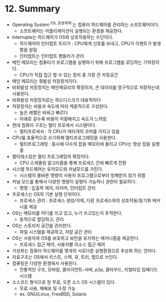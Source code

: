# 12. Summary

- Operating System <sup>OS, 운영체제</sup> 는 컴퓨터 하드웨어를 관리하는 소프트웨어이다.
    - 소프트웨어는 어플리케이션이 실행되는 환경을 제공한다.
- Interrupts는 하드웨어가 OS와 상호작용하는 수단이다.
    - 하드웨어의 인터럽트 트리거 : CPU에게 신호를 보내고, CPU가 이벤트가 발생함을 알림
    - 인터럽트는 인터럽트 핸들러가 관리
- 메인 메모리는 컴퓨터가 프로그램을 실행하기 위해 프로그램을 로딩하는 기억장이다.
    - CPU가 직접 접근 할 수 있는 장치 중 가장 큰 저장공간
- 메인 메모리는 휘발성 저장장치이다.
- 비휘발성 저장장치는 메인메모리의 확장이자, 큰 데이터를 영구적으로 저장하는데 사용된다.
- 비휘발성 저장장치로는 하드디스크가 대표적이다
- 저장장치는 비용과 속도에 따라 계층적으로 구성된다.
    - 높은 레벨은 비싸고 빠르다
    - 아래로 갈수록 비용이 저렴해지고 속도가 느려짐
- 현대 컴퓨터 구조는 멀티 프로세서 시스템이다.
    - 멀티프로세서 : 각 CPU가 여러개의 코어를 가지고 있음
- CPU를 효율적으로 쓰기위해 멀티프로그래밍을 사용한다.
    - 멀티프로그래밍 : 동시에 다수의 잡을 메모리에 올리고 CPU는 항상 잡을 실행 중
- 멀티태스킹은 멀티 프로그래밍의 확장이다.
    - CPU 스케줄링 알고리즘을 통해 프로세스 간에 빠르게 전환
- 시스템 하드웨어는 유저모드와 커널모드를 가진다.
    - 시스템의 올바른 명령이 사용자 프로그램으로부터 방해받지 않기 위함
- 커널 모드를 통해서 다양한 명령이 실행이 가능하나 권한이 필요하다.
    - 명령  : 입출력 제어, 타이머, 인터럽트 관리
- 프로세스는 OS의 기본 실행 단위이다.
    - 프로세스 관리 : 프로세스 생성/삭제, 다른 프로세스와의 상호작용/동기화 메커니즘 제공
- OS는 메모리를 어디를 쓰고 있고, 누가 쓰고있는지 추적한다.
    - 동적으로 할당하고, 관리
- OS는 스토리지 공간을 관리한다.
    - 파일 시스템을 제공하고, 저장 공간 관리
- OS는 사용자와 OS를 보호하고 보안을 유지하는 메커니즘을 제공한다.
    - 프로세스 접근 제어, 사용자별 리소스 접근 제어
- 가상화는 컴퓨터 하드웨어를 몇개의 서로다른 실행환경으로 추상화 하는 것이다.
- 자료구조는 OS에서 리스트, 스택, 큐, 트리, 맵으로 쓰인다.
- 컴퓨팅은 다양한 환경에서 사용된다.
    - 전통적인 구조, 모바일, 클라이언트-서버, p2p, 클라우드, 리얼타임 임베디드 시스템
- 소스코드 형식으로 된 무료, 오픈 소스 OS 시스템이 있다.
    - 무료 사용, 재배포 및 수정 가능
    - ex. GNU/Linux, FreeBSD, Solaris 